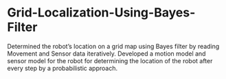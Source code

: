 # Grid-Localization-Using-Bayes-Filter
Determined the robot’s location on a grid map using Bayes filter by reading Movement and Sensor data iteratively.
Developed a motion model and sensor model for the robot for determining the location of the robot after every step by a probabilistic approach.
